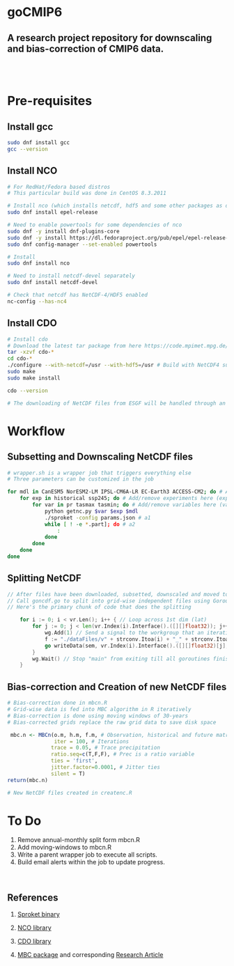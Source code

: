 # goCMIP6

## A research project repository for downscaling and bias-correction of CMIP6 data.

<br/><br/>

# Pre-requisites


## Install gcc

```bash
sudo dnf install gcc
gcc --version
```

## Install NCO

```zsh
# For RedHat/Fedora based distros
# This particular build was done in CentOS 8.3.2011

# Install nco (which installs netcdf, hdf5 and some other packages as dependencies)
sudo dnf install epel-release

# Need to enable powertools for some dependencies of nco
sudo dnf -y install dnf-plugins-core
sudo dnf -y install https://dl.fedoraproject.org/pub/epel/epel-release-latest-8.noarch.rpm
sudo dnf config-manager --set-enabled powertools

# Install
sudo dnf install nco

# Need to install netcdf-devel separately
sudo dnf install netcdf-devel

# Check that netcdf has NetCDF-4/HDF5 enabled
nc-config --has-nc4
```

## Install CDO

```zsh
# Install cdo
# Download the latest tar package from here https://code.mpimet.mpg.de/projects/cdo/files
tar -xzvf cdo-*
cd cdo-*
./configure --with-netcdf=/usr --with-hdf5=/usr # Build with NetCDF4 support
sudo make
sudo make install

cdo --version

# The downloading of NetCDF files from ESGF will be handled through an existing binary here https://github.com/ESGF/sproket

```

# Workflow

## Subsetting and Downscaling NetCDF files

```zsh
# wrapper.sh is a wrapper job that triggers everything else
# Three parameters can be customized in the job

for mdl in CanESM5 NorESM2-LM IPSL-CM6A-LR EC-Earth3 ACCESS-CM2; do # Add/remove GCMs here (source_id in ESGF)
	for exp in historical ssp245; do # Add/remove experiments here (experiment_id in ESGF)
		for var in pr tasmax tasmin; do # Add/remove variables here (variable_id in ESGF)
			python getnc.py $var $exp $mdl
			./sproket -config params.json # a1
			while [ ! -e *.part]; do # a2
				:
			done
		done
	done
done

```

## Splitting NetCDF

```go
// After files have been downloaded, subsetted, downscaled and moved to ncfiles/ directory
// Call goncdf.go to split into grid-wise independent files using Goroutines to feed into bias-correction process
// Here's the primary chunk of code that does the splitting

	for i := 0; i < vr.Len(); i++ { // Loop across 1st dim (lat)
		for j := 0; j < len(vr.Index(i).Interface().([][]float32)); j++ { // Loop across 2nd dim (lon)
			wg.Add(1) // Send a signal to the workgroup that an iteration has initiated
			f := "./dataFiles/v" + strconv.Itoa(i) + "_" + strconv.Itoa(j) + ".txt"
			go writeData(sem, vr.Index(i).Interface().([][]float32)[j], f, &wg) // Write 3rd dim to file (time)
		}
		wg.Wait() // Stop "main" from exiting till all goroutines finish
	}
```

## Bias-correction and Creation of new NetCDF files

```R
# Bias-correction done in mbcn.R
# Grid-wise data is fed into MBC algorithm in R iteratively
# Bias-correction is done using moving windows of 30-years
# Bias-corrected grids replace the raw grid data to save disk space

 mbc.n <- MBCn(o.m, h.m, f.m, # Observation, historical and future matrix
               iter = 100, # Iterations
              trace = 0.05, # Trace precipitation
              ratio.seq=c(T,F,F), # Prec is a ratio variable
              ties = 'first',
              jitter.factor=0.0001, # Jitter ties
              silent = T)
return(mbc.n)

# New NetCDF files created in createnc.R
```

# To Do

1. Remove annual-monthly split form mbcn.R
2. Add moving-windows to mbcn.R
3. Write a parent wrapper job to execute all scripts.
4. Build email alerts within the job to update progress.

<br/>

## References

1. [Sproket binary](https://github.com/ESGF/sproket)

2. [NCO library](http://nco.sourceforge.net/)

3. [CDO library](https://code.mpimet.mpg.de/projects/cdo)

4. [MBC package](https://github.com/cran/MBC) and corresponding [Research Article](https://doi.org/10.1007/s00382-017-3580-6)

 
